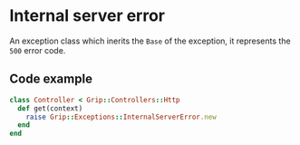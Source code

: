 # Internal server error

An exception class which inerits the `Base` of the exception, it represents the `500` error code.

## Code example
```ruby
class Controller < Grip::Controllers::Http
  def get(context)
    raise Grip::Exceptions::InternalServerError.new
  end
end
```